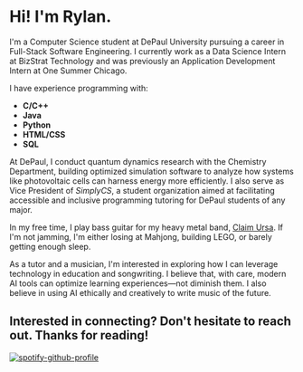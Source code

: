 # Hi! I'm Rylan.

I'm a Computer Science student at DePaul University pursuing a career in Full-Stack Software Engineering. I currently work as a Data Science Intern at BizStrat Technology and was previously an Application Development Intern at One Summer Chicago.

I have experience programming with:
- **C/C++**
- **Java**
- **Python**
- **HTML/CSS**
- **SQL**

At DePaul, I conduct quantum dynamics research with the Chemistry Department, building optimized simulation software to analyze how systems like photovoltaic cells can harness energy more efficiently. I also serve as Vice President of *SimplyCS*, a student organization aimed at facilitating accessible and inclusive programming tutoring for DePaul students of any major.

In my free time, I play bass guitar for my heavy metal band, [Claim Ursa](https://www.instagram.com/claimursa/). If I'm not jamming, I'm either losing at Mahjong, building LEGO, or barely getting enough sleep.

As a tutor and a musician, I'm interested in exploring how I can leverage technology in education and songwriting. I believe that, with care, modern AI tools can optimize learning experiences—not diminish them. I also believe in using AI ethically and creatively to write music of the future.

Interested in connecting? Don't hesitate to reach out. Thanks for reading!
---
[![spotify-github-profile](https://spotify-github-profile.kittinanx.com/api/view?uid=c65vugqubudxnhgsvux6ns1pv&cover_image=true&theme=natemoo-re&show_offline=true&background_color=121212&interchange=true&bar_color=e3008c&bar_color_cover=false)](https://github.com/kittinan/spotify-github-profile)
